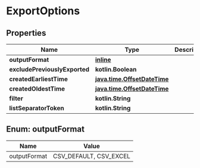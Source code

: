 
# ExportOptions

## Properties
Name | Type | Description | Notes
------------ | ------------- | ------------- | -------------
**outputFormat** | [**inline**](#OutputFormatEnum) |  | 
**excludePreviouslyExported** | **kotlin.Boolean** |  |  [optional]
**createdEarliestTime** | [**java.time.OffsetDateTime**](java.time.OffsetDateTime) |  |  [optional]
**createdOldestTime** | [**java.time.OffsetDateTime**](java.time.OffsetDateTime) |  |  [optional]
**filter** | **kotlin.String** |  |  [optional]
**listSeparatorToken** | **kotlin.String** |  |  [optional]


<a name="OutputFormatEnum"></a>
## Enum: outputFormat
Name | Value
---- | -----
outputFormat | CSV_DEFAULT, CSV_EXCEL



